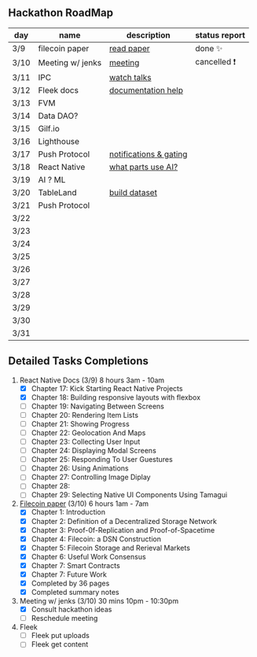 ## Hackathon RoadMap

| day  | name             | description                | status report |
| ---- | ---------------- | -------------------------- | ------------- |
| 3/9  | filecoin paper   | [read paper]()             | done ✨       |
| 3/10 | Meeting w/ jenks | [meeting]()                | cancelled ❗  |
| 3/11 | IPC              | [watch talks]()            |               |
| 3/12 | Fleek docs       | [documentation help]()     |               |
| 3/13 | FVM              |                            |               |
| 3/14 | Data DAO?        |                            |               |
| 3/15 | Gilf.io          |                            |               |
| 3/16 | Lighthouse       |                            |               |
| 3/17 | Push Protocol    | [notifications & gating]() |               |
| 3/18 | React Native     | [what parts use AI?]()     |               |
| 3/19 | AI ? ML          |                            |               |
| 3/20 | TableLand        | [build dataset]()          |               |
| 3/21 | Push Protocol    |                            |               |
| 3/22 |                  |                            |               |
| 3/23 |                  |                            |               |
| 3/24 |                  |                            |               |
| 3/25 |                  |                            |               |
| 3/26 |                  |                            |               |
| 3/27 |                  |                            |               |
| 3/28 |                  |                            |               |
| 3/29 |                  |                            |               |
| 3/30 |                  |                            |               |
| 3/31 |                  |                            |               |

## Detailed Tasks Completions

1. React Native Docs (3/9) 8 hours 3am - 10am
   - [x] Chapter 17: Kick Starting React Native Projects
   - [x] Chapter 18: Building responsive layouts with flexbox
   - [ ] Chapter 19: Navigating Between Screens
   - [ ] Chapter 20: Rendering Item Lists
   - [ ] Chapter 21: Showing Progress
   - [ ] Chapter 22: Geolocation And Maps
   - [ ] Chapter 23: Collecting User Input
   - [ ] Chapter 24: Displaying Modal Screens
   - [ ] Chapter 25: Responding To User Guestures
   - [ ] Chapter 26: Using Animations
   - [ ] Chapter 27: Controlling Image Diplay
   - [ ] Chapter 28:
   - [ ] Chapter 29: Selecting Native UI Components Using Tamagui
1. [Filecoin paper](https://filecoin.io/filecoin.pdf) (3/10) 6 hours 1am - 7am
   - [x] Chapter 1: Introduction
   - [x] Chapter 2: Definition of a Decentralized Storage Network
   - [x] Chapter 3: Proof-0f-Replication and Proof-of-Spacetime
   - [x] Chapter 4: Filecoin: a DSN Construction
   - [x] Chapter 5: Filecoin Storage and Rerieval Markets
   - [x] Chapter 6: Useful Work Consensus
   - [x] Chapter 7: Smart Contracts
   - [x] Chapter 7: Future Work
   - [x] Completed by 36 pages
   - [x] Completed summary notes
1. Meeting w/ jenks (3/10) 30 mins 10pm - 10:30pm
   - [x] Consult hackathon ideas
   - [ ] Reschedule meeting
1. Fleek
   - [ ] Fleek put uploads
   - [ ] Fleek get content
